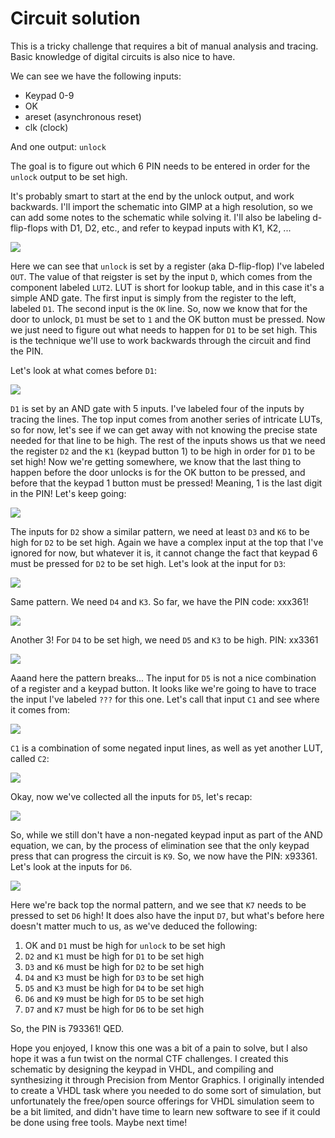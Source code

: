 # Circuit solution

This is a tricky challenge that requires a bit of manual analysis and tracing. Basic knowledge of digital circuits is also nice to have.

We can see we have the following inputs:

* Keypad 0-9
* OK
* areset (asynchronous reset)
* clk (clock)

And one output: `unlock`

The goal is to figure out which 6 PIN needs to be entered in order for the `unlock` output to be set high. 

It's probably smart to start at the end by the unlock output, and work backwards. I'll import the schematic into GIMP at a high resolution, so we can add some notes to the schematic while solving it. I'll also be labeling d-flip-flops with D1, D2, etc., and refer to keypad inputs with K1, K2, ...

![](img/1.png)


Here we can see that `unlock` is set by a register (aka D-flip-flop) I've labeled `OUT`. The value of that reigster is set by the input `D`, which comes from the component labeled `LUT2`. LUT is short for lookup table, and in this case it's a simple AND gate. The first input is simply from the register to the left, labeled `D1`. The second input is the `OK` line. So, now we know that for the door to unlock, `D1` must be set to `1` and the OK button must be pressed. Now we just need to figure out what needs to happen for `D1` to be set high. This is the technique we'll use to work backwards through the circuit and find the PIN.

Let's look at what comes before `D1`:

![](img/2.png)

`D1` is set by an AND gate with 5 inputs. I've labeled four of the inputs by tracing the lines. The top input comes from another series of intricate LUTs, so for now, let's see if we can get away with not knowing the precise state needed for that line to be high.
The rest of the inputs shows us that we need the register `D2` and the `K1` (keypad button 1) to be high in order for `D1` to be set high! Now we're getting somewhere, we know that the last thing to happen before the door unlocks is for the OK button to be pressed, and before that the keypad 1 button must be pressed! Meaning, 1 is the last digit in the PIN! Let's keep going:

![](img/3.png)

The inputs for `D2` show a similar pattern, we need at least `D3` and `K6` to be high for `D2` to be set high. Again we have a complex input at the top that I've ignored for now, but whatever it is, it cannot change the fact that keypad 6 must be pressed for `D2` to be set high. Let's look at the input for `D3`:

![](img/4.png)

Same pattern. We need `D4` and `K3`. So far, we have the PIN code: xxx361!

![](img/5.png)

Another 3! For `D4` to be set high, we need `D5` and `K3` to be high. PIN: xx3361

![](img/6.png)

Aaand here the pattern breaks... The input for `D5` is not a nice combination of a register and a keypad button. It looks like we're going to have to trace the input I've labeled `???` for this one. Let's call that input `C1` and see where it comes from:

![](img/7.png)

`C1` is a combination of some negated input lines, as well as yet another LUT, called `C2`:

![](img/8.png)

Okay, now we've collected all the inputs for `D5`, let's recap:

![](img/9.png)

So, while we still don't have a non-negated keypad input as part of the AND equation, we can, by the process of elimination see that the only keypad press that can progress the circuit is `K9`. So, we now have the PIN: x93361. Let's look at the inputs for `D6`.

![](img/10.png)

Here we're back top the normal pattern, and we see that `K7` needs to be pressed to set `D6` high! It does also have the input `D7`, but what's before here doesn't matter much to us, as we've deduced the following:

1. OK and `D1` must be high for `unlock` to be set high
1. `D2` and `K1` must be high for `D1` to be set high
1. `D3` and `K6` must be high for `D2` to be set high
1. `D4` and `K3` must be high for `D3` to be set high
1. `D5` and `K3` must be high for `D4` to be set high
1. `D6` and `K9` must be high for `D5` to be set high
1. `D7` and `K7` must be high for `D6` to be set high

So, the PIN is 793361! QED.

Hope you enjoyed, I know this one was a bit of a pain to solve, but I also hope it was a fun twist on the normal CTF challenges. 
I created this schematic by designing the keypad in VHDL, and compiling and synthesizing it through Precision from Mentor Graphics. 
I originally intended to create a VHDL task where you needed to do some sort of simulation, but unfortunately the free/open source offerings for VHDL simulation seem to be a bit limited, and didn't have time to learn new software to see if it could be done using free tools. Maybe next time!
